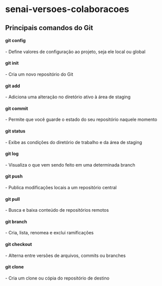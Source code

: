 # senai-versoes-colaboracoes
## Principais comandos do Git
<h4>git config</h4> - Define valores de configuração ao projeto, seja ele local ou global
<h4>git init</h4> - Cria um novo repositório do Git
<h4>git add</h4> - Adiciona uma alteração no diretório ativo à área de staging
<h4>git commit</h4> - Permite que você guarde o estado do seu repositório naquele momento
<h4>git status</h4> - Exibe as condições do diretório de trabalho e da área de staging
<h4>git log</h4> - Visualiza o que vem sendo feito em uma determinada branch
<h4>git push</h4> - Publica modificações locais a um repositório central
<h4>git pull</h4> - Busca e baixa conteúdo de repositórios remotos
<h4>git branch</h4> - Cria, lista, renomea e exclui ramificações
<h4>git checkout</h4> - Alterna entre versões de arquivos, commits ou branches
<h4>git clone</h4> - Cria um clone ou cópia do repositório de destino
